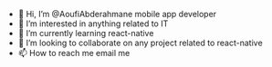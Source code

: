 - 👋 Hi, I’m @AoufiAbderahmane mobile app developer
- 👀 I’m interested in anything related to IT
- 🌱 I’m currently learning react-native
- 💞️ I’m looking to collaborate on any project related to react-native
- 📫 How to reach me email me
<!---
AoufiAbderahmane/AoufiAbderahmane is a ✨ special ✨ repository because its `README.md` (this file) appears on your GitHub profile.
You can click the Preview link to take a look at your changes.
--->
